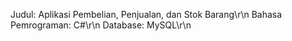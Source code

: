 Judul: Aplikasi Pembelian, Penjualan, dan Stok Barang\r\n
Bahasa Pemrograman: C#\r\n
Database: MySQL\r\n
